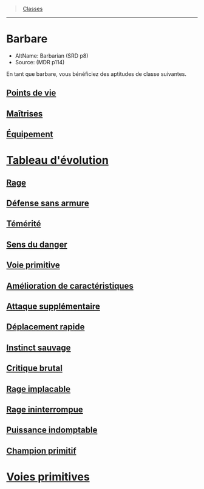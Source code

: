 ﻿---
!ClassItem
Id: barbarian_hd.md#barbare
RootId: barbarian_hd.md
ParentLink: classes_hd.md
Name: Barbare
ParentName: Classes
NameLevel: 1
AltName: Barbarian (SRD p8)
Source: (MDR p114)
---
>  [Classes](hd_classes.md)

---


# Barbare

- AltName: Barbarian (SRD p8)
- Source: (MDR p114)

En tant que barbare, vous bénéficiez des aptitudes de classe suivantes.



## [Points de vie](hd_barbarian_points_de_vie.md)



## [Maîtrises](hd_barbarian_maitrises.md)



## [Équipement](hd_barbarian_equipement.md)



# [Tableau d'évolution](hd_barbarian_tableau_devolution.md)



## [Rage](hd_barbarian_rage.md)



## [Défense sans armure](hd_barbarian_defense_sans_armure.md)



## [Témérité](hd_barbarian_temerite.md)



## [Sens du danger](hd_barbarian_sens_du_danger.md)



## [Voie primitive](hd_barbarian_voie_primitive.md)



## [Amélioration de caractéristiques](hd_barbarian_amelioration_de_caracteristiques.md)



## [Attaque supplémentaire](hd_barbarian_attaque_supplementaire.md)



## [Déplacement rapide](hd_barbarian_deplacement_rapide.md)



## [Instinct sauvage](hd_barbarian_instinct_sauvage.md)



## [Critique brutal](hd_barbarian_critique_brutal.md)



## [Rage implacable](hd_barbarian_rage_implacable.md)



## [Rage ininterrompue](hd_barbarian_rage_ininterrompue.md)



## [Puissance indomptable](hd_barbarian_puissance_indomptable.md)



## [Champion primitif](hd_barbarian_champion_primitif.md)



# [Voies primitives](hd_barbarian_voies_primitives.md)

